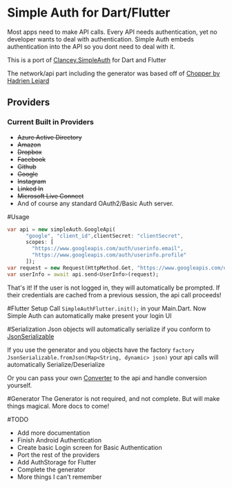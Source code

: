# Simple Auth for Dart/Flutter
Most apps need to make API calls. Every API needs authentication, yet no developer wants to deal with authentication. Simple Auth embeds authentication into the API so you dont need to deal with it.

This is a port of [Clancey.SimpleAuth](https://github.com/clancey/simpleauth) for Dart and Flutter

The network/api part including the generator was based off of [Chopper by Hadrien Lejard](https://github.com/lejard-h/chopper)

## Providers

### Current Built in Providers

* ~~Azure Active Directory~~
* ~~Amazon~~
* ~~Dropbox~~
* ~~Facebook~~
* ~~Github~~
* ~~Google~~
* ~~Instagram~~
* ~~Linked In~~
* ~~Microsoft Live Connect~~
* And of course any standard OAuth2/Basic Auth server.


#Usage
```dart
var api = new simpleAuth.GoogleApi(
      "google", "client_id",clientSecret: "clientSecret",
      scopes: [
        "https://www.googleapis.com/auth/userinfo.email",
        "https://www.googleapis.com/auth/userinfo.profile"
      ]);
var request = new Request(HttpMethod.Get, "https://www.googleapis.com/oauth2/v1/userinfo?alt=json");
var userInfo = await api.send<UserInfo>(request);
```
That's it! If the user is not logged in, they will automatically be prompted. If their credentials are cached from a previous session, the api call proceeds!

#Flutter Setup
Call `SimpleAuthFlutter.init();` in your Main.Dart. Now Simple Auth can automatically make present your login UI

#Serialization
Json objects will automatically serialize if you conform to [JsonSerializable](https://github.com/Clancey/simple_auth/blob/master/simple_auth/lib/src/jsonSerializable.dart)

If you use the generator and you objects have the factory `factory JsonSerializable.fromJson(Map<String, dynamic> json)` your api calls will automatically Serialize/Deserialize

Or you can pass your own [Converter](https://github.com/Clancey/simple_auth/blob/master/simple_auth/lib/src/converter.dart) to the api and handle conversion yourself.

#Generator
The Generator is not required, and not complete. But will make things magical. More docs to come!


#TODO
* Add more documentation
* Finish Android Authentication
* Create basic Login screen for Basic Authentication
* Port the rest of the providers
* Add AuthStorage for Flutter
* Complete the generator
* More things I can't remember
